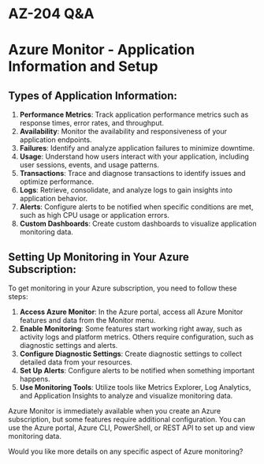 # AZ-204 Q&A

# Azure Monitor - Application Information and Setup

## Types of Application Information:
1. **Performance Metrics**: Track application performance metrics such as response times, error rates, and throughput.
2. **Availability**: Monitor the availability and responsiveness of your application endpoints.
3. **Failures**: Identify and analyze application failures to minimize downtime.
4. **Usage**: Understand how users interact with your application, including user sessions, events, and usage patterns.
5. **Transactions**: Trace and diagnose transactions to identify issues and optimize performance.
6. **Logs**: Retrieve, consolidate, and analyze logs to gain insights into application behavior.
7. **Alerts**: Configure alerts to be notified when specific conditions are met, such as high CPU usage or application errors.
8. **Custom Dashboards**: Create custom dashboards to visualize application monitoring data.

## Setting Up Monitoring in Your Azure Subscription:
To get monitoring in your Azure subscription, you need to follow these steps:

1. **Access Azure Monitor**: In the Azure portal, access all Azure Monitor features and data from the Monitor menu.
2. **Enable Monitoring**: Some features start working right away, such as activity logs and platform metrics. Others require configuration, such as diagnostic settings and alerts.
3. **Configure Diagnostic Settings**: Create diagnostic settings to collect detailed data from your resources.
4. **Set Up Alerts**: Configure alerts to be notified when something important happens.
5. **Use Monitoring Tools**: Utilize tools like Metrics Explorer, Log Analytics, and Application Insights to analyze and visualize monitoring data.

Azure Monitor is immediately available when you create an Azure subscription, but some features require additional configuration. You can use the Azure portal, Azure CLI, PowerShell, or REST API to set up and view monitoring data.

Would you like more details on any specific aspect of Azure monitoring?

